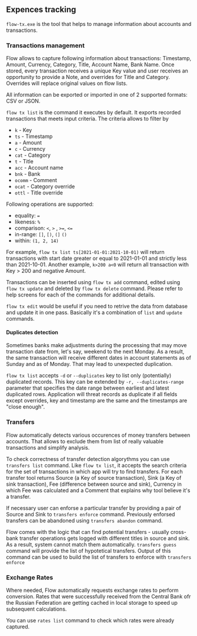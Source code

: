 ## Expences tracking
`flow-tx.exe` is the tool that helps to manage information about accounts and transactions.
### Transactions management
Flow allows to capture following information about transactions: Timestamp, Amount, Currency, Category, Title, Account Name, Bank Name.
Once stored, every transaction receives a unique Key value and user receives an opportunity to provide a Note, and overrides for Title and Category.
Overrides will replace original values on flow lists.

All information can be exported or imported in one of 2 supported formats: CSV or JSON.

`flow tx list` is the command it executes by default. It exports recorded transactions that meets input criteria. The criteria allows to filter by 
* `k` - Key
* `ts` - Timestamp
* `a` - Amount
* `c` - Currency
* `cat` - Category
* `t` - Title
* `acc` - Account name
* `bnk` - Bank
* `ocomm` - Comment 
* `ocat` - Category override
* `ottl` - Title override

Following operations are supported:
* equality: `=`
* likeness: `%`
* comparison: `<`, `>` , `>=`, `<=`
* in-range: `[]`, `[)`, `(]` `()`
* within: `(1, 2, 14)`

For example, `flow tx list ts[2021-01-01:2021-10-01)` will return transactions with start date greater or equal to 2021-01-01 and strictly less than 2021-10-01. Another example, `k>200 a<0` will return all transaction with Key > 200 and negative Amount.

Transactions can be inserted using `flow tx add` command, edited using `flow tx update` and deleted by `flow tx delete` command. Please refer to help screens for each of the commands for additional details.

`flow tx edit` would be useful if you need to retrive the data from database and update it in one pass. Basically it's a combination of `list` and `update` commands.

#### Duplicates detection
Sometimes banks make adjustments during the processing that may move transaction date from, let's say, weekend to the next Monday. As a result, the same transaction will receive different dates in account statements as of Sunday and as of Monday. That may lead to unexpected duplication.

`flow tx list` accepts `-d` or `--duplicates` key to list only (potentially) duplicated records. This key can be extended by `-r, --duplicates-range` parameter that specifies the date range between earliest and latest duplicated rows.
Application will threat records as duplicate if all fields except overrides, key and timestamp are the same and the timestamps are "close enough".

### Transfers
Flow automatically detects various occurences of money transfers between accounts. That allows to exclude them from list of really valuable transactions and simplify analysis.

To check correctness of transfer detection algorythms you can use `transfers list` command. Like `flow tx list`, it accepts the search criteria for the set of transactions in which app will try to find transfers.
For each transfer tool returns Source (a Key of source transaction), Sink (a Key of sink transaction), Fee (difference between source and sink), Currency in which Fee was calculated and a Comment that explains why tool believe it's a transfer.

If necessary user can enforse a particular transfer by providing a pair of Source and Sink to `transfers enforce` command. Previously enforsed transfers can be abandoned using `transfers abandon` command.

Flow comes with the logic that can find potential transfers - usually cross-bank transfer operations gets logged with different titles in source and sink. As a result, system cannot match them automatically.
`transfers guess` command will provide the list of hypotetical transfers. Output of this command can be used to build the list of transfers to enforce with `transfers enforce`

### Exchange Rates
Where needed, Flow automatically requests exchange rates to perform conversion. Rates that were successfully received from the Central Bank ofr the Russian Federation are getting cached in local storage to speed up subsequent calculations.

You can use `rates list` command to check which rates were already captured.
